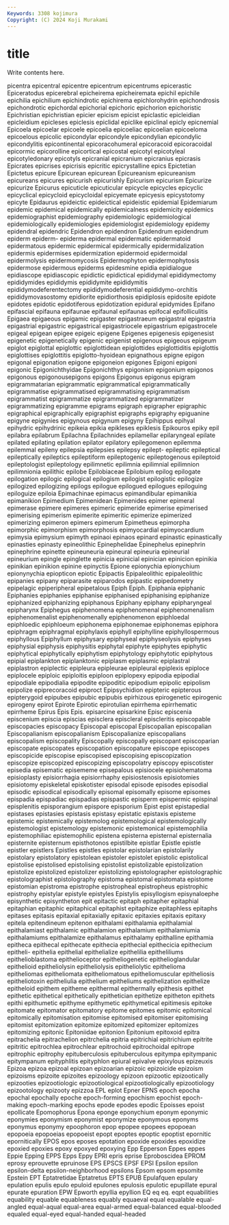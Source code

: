 ```yaml
---
Keywords: 3308 kojimura
Copyright: (C) 2024 Koji Murakami
---
```


# title

Write contents here.



picentra epicentral epicentre epicentrum epicentrums epicerastic Epiceratodus epicerebral
epicheirema epicheiremata epichil epichile epichilia epichilium epichindrotic epichirema epichlorohydrin epichondrosis
epichondrotic epichordal epichorial epichoric epichorion epichoristic Epichristian epichristian epicier epicism
epicist epiclastic epicleidian epicleidium epicleses epiclesis epiclidal epiclike epiclinal epicly
epicnemial Epicoela epicoelar epicoele epicoelia epicoeliac epicoelian epicoeloma epicoelous epicolic
epicondylar epicondyle epicondylian epicondylic epicondylitis epicontinental epicoracohumeral epicoracoid epicoracoidal epicormic
epicorolline epicortical epicostal epicotyl epicotyleal epicotyledonary epicotyls epicranial epicranium epicranius
epicrasis Epicrates epicrises epicrisis epicritic epicrystalline epics Epictetian Epictetus epicure
Epicurean epicurean Epicureanism epicureanism epicureans epicures epicurish epicurishly Epicurism epicurism
Epicurize epicurize Epicurus epicuticle epicuticular epicycle epicycles epicyclic epicyclical epicycloid
epicycloidal epicyemate epicyesis epicystotomy epicyte Epidaurus epideictic epideictical epideistic epidemial
Epidemiarum epidemic epidemical epidemically epidemicalness epidemicity epidemics epidemiographist epidemiography epidemiologic
epidemiological epidemiologically epidemiologies epidemiologist epidemiology epidemy epidendral epidendric Epidendron epidendron
Epidendrum epidendrum epiderm epiderm- epiderma epidermal epidermatic epidermatoid epidermatous epidermic
epidermical epidermically epidermidalization epidermis epidermises epidermization epidermoid epidermoidal epidermolysis epidermomycosis
Epidermophyton epidermophytosis epidermose epidermous epiderms epidesmine epidia epidialogue epidiascope epidiascopic
epidictic epidictical epididymal epididymectomy epididymides epididymis epididymite epididymitis epididymodeferentectomy epididymodeferential
epididymo-orchitis epididymovasostomy epidiorite epidiorthosis epidiplosis epidosite epidote epidotes epidotic epidotiferous
epidotization epidural epidymides Epifano epifascial epifauna epifaunae epifaunal epifaunas epifocal
epifolliculitis Epigaea epigaeous epigamic epigaster epigastraeum epigastral epigastria epigastrial epigastric
epigastrical epigastriocele epigastrium epigastrocele epigeal epigean epigee epigeic epigene Epigenes
epigenesis epigenesist epigenetic epigenetically epigenic epigenist epigenous epigeous epigeum epiglot
epiglottal epiglottic epiglottidean epiglottides epiglottiditis epiglottis epiglottises epiglottitis epiglotto-hyoidean epignathous
epigne epigon epigonal epigonation epigone epigoneion epigones Epigoni epigoni epigonic
Epigonichthyidae Epigonichthys epigonism epigonium epigonos epigonous epigonousepigons epigons Epigonus epigonus
epigram epigrammatarian epigrammatic epigrammatical epigrammatically epigrammatise epigrammatised epigrammatising epigrammatism epigrammatist
epigrammatize epigrammatized epigrammatizer epigrammatizing epigramme epigrams epigraph epigrapher epigraphic epigraphical
epigraphically epigraphist epigraphs epigraphy epiguanine epigyne epigynies epigynous epigynum epigyny
Epihippus epihyal epihydric epihydrinic epikeia epikia epikleses epiklesis Epikouros epiky
epil epilabra epilabrum Epilachna Epilachnides epilamellar epilaryngeal epilate epilated epilating
epilation epilator epilatory epilegomenon epilemma epilemmal epileny epilepsia epilepsies epilepsy
epilept- epileptic epileptical epileptically epileptics epileptiform epileptogenic epileptogenous epileptoid epileptologist
epileptology epilimnetic epilimnia epilimnial epilimnion epilimnionia epilithic epilobe Epilobiaceae Epilobium
epilog epilogate epilogation epilogic epilogical epilogism epilogist epilogistic epilogize epilogized
epilogizing epilogs epilogue epilogued epilogues epiloguing epiloguize epiloia Epimachinae epimacus
epimandibular epimanikia epimanikion Epimedium Epimenidean Epimenides epimer epimeral epimerase epimere
epimeres epimeric epimeride epimerise epimerised epimerising epimerism epimerite epimeritic epimerize
epimerized epimerizing epimeron epimers epimerum Epimetheus epimorpha epimorphic epimorphism epimorphosis
epimyocardial epimyocardium epimysia epimysium epimyth epinaoi epinaos epinard epinastic epinastically
epinasties epinasty epineolithic Epinephelidae Epinephelus epinephrin epinephrine epinette epineuneuria epineural
epineuria epineurial epineurium epingle epinglette epinicia epinicial epinician epinicion epinikia
epinikian epinikion epinine epinyctis Epione epionychia epionychium epionynychia epiopticon epiotic
Epipactis Epipaleolithic epipaleolithic epipanies epipany epiparasite epiparodos epipastic epipedometry epipelagic
epiperipheral epipetalous Epiph Epiph. Epiphania epiphanic Epiphanies epiphanies epiphanise epiphanised
epiphanising epiphanize epiphanized epiphanizing epiphanous Epiphany epiphany epipharyngeal epipharynx Epiphegus
epiphenomena epiphenomenal epiphenomenalism epiphenomenalist epiphenomenally epiphenomenon epiphloedal epiphloedic epiphloeum epiphonema
epiphonemae epiphonemas epiphora epiphragm epiphragmal epiphylaxis epiphyll epiphylline epiphyllospermous epiphyllous
Epiphyllum epiphysary epiphyseal epiphyseolysis epiphyses epiphysial epiphysis epiphysitis epiphytal epiphyte
epiphytes epiphytic epiphytical epiphytically epiphytism epiphytology epiphytotic epiphytous epipial epiplankton
epiplanktonic epiplasm epiplasmic epiplastral epiplastron epiplectic epipleura epipleurae epipleural epiplexis
epiploce epiplocele epiploic epiploitis epiploon epiplopexy epipodia epipodial epipodiale epipodialia
epipodite epipoditic epipodium epipolic epipolism epipolize epiprecoracoid epiproct Epipsychidion epipteric
epipterous epipterygoid epipubes epipubic epipubis epirhizous epirogenetic epirogenic epirogeny epirot
Epirote Epirotic epirotulian epirrhema epirrhematic epirrheme Epirus Epis Epis. episarcine
episarkine Episc episcenia episcenium episcia episcias episclera episcleral episcleritis episcopable
episcopacies episcopacy Episcopal episcopal Episcopalian episcopalian Episcopalianism episcopalianism Episcopalianize episcopalians
episcopalism episcopality Episcopally episcopally episcopant episcoparian episcopate episcopates episcopation episcopature
episcope episcopes episcopicide episcopise episcopised episcopising episcopization episcopize episcopized episcopizing
episcopolatry episcopy episcotister episedia episematic episememe episepalous episiocele episiohematoma episioplasty
episiorrhagia episiorrhaphy episiostenosis episiotomies episiotomy episkeletal episkotister episodal episode episodes
episodial episodic episodical episodically episomal episomally episome episomes epispadia epispadiac
epispadias epispastic episperm epispermic epispinal episplenitis episporangium epispore episporium Epist
epist epistapedial epistases epistasies epistasis epistasy epistatic epistaxis episteme epistemic
epistemically epistemolog epistemological epistemologically epistemologist epistemology epistemonic epistemonical epistemophilia epistemophiliac
epistemophilic epistena episterna episternal episternalia episternite episternum episthotonos epistilbite epistlar
Epistle epistle epistler epistlers Epistles epistles epistolar epistolarian epistolarily epistolary
epistolatory epistolean epistoler epistolet epistolic epistolical epistolise epistolised epistolising epistolist
epistolizable epistolization epistolize epistolized epistolizer epistolizing epistolographer epistolographic epistolographist epistolography
epistoma epistomal epistomata epistome epistomian epistroma epistrophe epistropheal epistropheus epistrophic
epistrophy epistylar epistyle epistyles Epistylis episyllogism episynaloephe episynthetic episyntheton epit
epitactic epitaph epitapher epitaphial epitaphian epitaphic epitaphical epitaphist epitaphize epitaphless
epitaphs epitases epitasis epitaxial epitaxially epitaxic epitaxies epitaxis epitaxy epitela
epitendineum epitenon epithalami epithalamia epithalamial epithalamiast epithalamic epithalamion epithalamium epithalamiumia
epithalamiums epithalamize epithalamus epithalamy epithalline epithamia epitheca epithecal epithecate epithecia
epithecial epithecicia epithecium epitheli- epithelia epithelial epithelialize epithelilia epitheliliums epithelioblastoma
epithelioceptor epitheliogenetic epithelioglandular epithelioid epitheliolysin epitheliolysis epitheliolytic epithelioma epitheliomas epitheliomata
epitheliomatous epitheliomuscular epitheliosis epitheliotoxin epitheliulia epithelium epitheliums epithelization epithelize epitheloid
epithem epitheme epithermal epithermally epithesis epithet epithetic epithetical epithetically epithetician
epithetize epitheton epithets epithi epithumetic epithyme epithymetic epithymetical epitimesis epitoke
epitomate epitomator epitomatory epitome epitomes epitomic epitomical epitomically epitomisation epitomise
epitomised epitomiser epitomising epitomist epitomization epitomize epitomized epitomizer epitomizes epitomizing
epitonic Epitoniidae epitonion Epitonium epitoxoid epitra epitrachelia epitrachelion epitrchelia epitria
epitrichial epitrichium epitrite epitritic epitrochlea epitrochlear epitrochoid epitrochoidal epitrope epitrophic
epitrophy epituberculosis epituberculous epitympa epitympanic epitympanum epityphlitis epityphlon epiural epivalve
epixylous epizeuxis Epizoa epizoa epizoal epizoan epizoarian epizoic epizoicide epizoism
epizoisms epizoite epizoites epizoology epizoon epizootic epizootically epizooties epizootiologic epizootiological
epizootiologically epizootiology epizootology epizooty epizzoa EPL eplot Epner EPNS epoch
epocha epochal epochally epoche epoch-forming epochism epochist epoch-making epoch-marking epochs
epode epodes epodic Epoisses epoist epollicate Epomophorus Epona eponge eponychium
eponym eponymic eponymies eponymism eponymist eponymize eponymous eponyms eponymus eponymy
epoophoron epop epopee epopees epopoean epopoeia epopoeias epopoeist epopt epoptes
epoptic epoptist epornitic epornitically EPOS epos eposes epotation epoxide epoxides
epoxidize epoxied epoxies epoxy epoxyed epoxying Epp Epperson Eppes eppes
Eppie Epping EPPS Epps Eppy EPRI epris eprise Eproboscidea EPROM
eprosy eprouvette epruinose EPS EPSCS EPSF EPSI Epsilon epsilon epsilon-delta
epsilon-neighborhood epsilons Epsom epsom epsomite Epstein EPT Eptatretidae Eptatretus EPTS
EPUB Epulafquen epulary epulation epulis epulo epuloid epulones epulosis epulotic
epupillate epural epurate epuration EPW Epworth epyllia epyllion EQ eq
eq. eqpt equabilities equability equable equableness equably equaeval equal equalable
equal-angled equal-aqual equal-area equal-armed equal-balanced equal-blooded equaled equal-eyed equal-handed equal-headed
